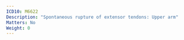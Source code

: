 ```yaml
---
ICD10: M6622
Description: "Spontaneous rupture of extensor tendons: Upper arm"
Matters: No
Weight: 0
---
```


